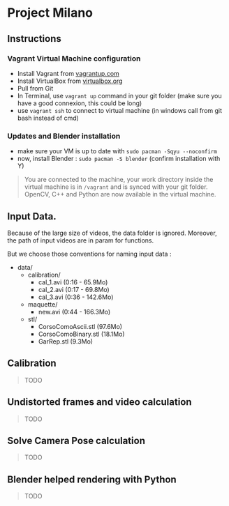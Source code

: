 # Project Milano

## Instructions

### Vagrant Virtual Machine configuration
* Install Vagrant from [vagrantup.com](https://www.vagrantup.com)
* Install VirtualBox from [virtualbox.org](https://www.virtualbox.org)
* Pull from Git
* In Terminal, use `vagrant up` command in your git folder (make sure you have a good connexion, this could be long)
* use `vagrant ssh` to connect to virtual machine (in windows call from git bash instead of cmd)

### Updates and Blender installation
* make sure your VM is up to date with `sudo pacman -Sqyu --noconfirm`
* now, install Blender : `sudo pacman -S blender` (confirm installation with Y)

> You are connected to the machine, your work directory inside the virtual machine is in `/vagrant` and is synced with your git folder.
OpenCV, C++ and Python are now available in the virtual machine.

## Input Data.
Because of the large size of videos, the data folder is ignored.
Moreover, the path of input videos are in param for functions.

But we choose those conventions for naming input data :
* data/
  * calibration/
    * cal_1.avi (0:16 - 65.9Mo)
    * cal_2.avi (0:17 - 69.8Mo)
    * cal_3.avi (0:36 - 142.6Mo)
  * maquette/
    * new.avi (0:44 - 166.3Mo)
  * stl/
    * CorsoComoAscii.stl (97.6Mo)
    * CorsoComoBinary.stl (18.1Mo)
    * GarRep.stl (9.3Mo)


## Calibration
> TODO

## Undistorted frames and video calculation
> TODO

## Solve Camera Pose calculation
> TODO

## Blender helped rendering with Python
> TODO

